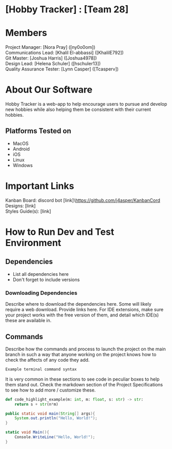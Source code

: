 # [Hobby Tracker] : [Team 28]
# Members
Project Manager: [Nora Pray] ([ny0o0om])\
Communications Lead: [Khalil El-abbassi] ([KhalilE792])\
Git Master: [Joshua Harris] ([Joshua4978])\
Design Lead: [Helena Schuler] ([hschuler13])\
Quality Assurance Tester: [Lynn Casper] ([Tcasperv])

# About Our Software

Hobby Tracker is a web-app to help encourage users to pursue and develop new hobbies while also helping them be consistent with their current hobbies. 
## Platforms Tested on
- MacOS
- Android
- iOS
- Linux
- Windows
# Important Links
Kanban Board: discord bot [link]\https://github.com/j4asper/KanbanCord
Designs: [link]\
Styles Guide(s): [link]

# How to Run Dev and Test Environment

## Dependencies
- List all dependencies here
- Don't forget to include versions
### Downloading Dependencies
Describe where to download the dependencies here. Some will likely require a web download. Provide links here. For IDE extensions, make sure your project works with the free version of them, and detail which IDE(s) these are available in. 

## Commands
Describe how the commands and process to launch the project on the main branch in such a way that anyone working on the project knows how to check the affects of any code they add.

```sh
Example terminal command syntax
```

It is very common in these sections to see code in peculiar boxes to help them stand out. Check the markdown section of the Project Specifications to see how to add more / customize these.

```python
def code_highlight_example(m: int, m: float, s: str) -> str:
	return s + str(n*m)
```

```java
public static void main(String[] args){
	System.out.println("Hello, World!");
}
```

```c#
static void Main(){
	Console.WriteLine("Hello, World!");
}
```
